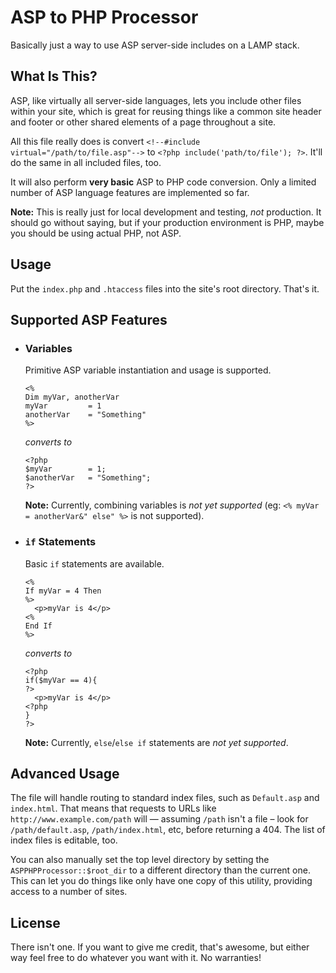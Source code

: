 ASP to PHP Processor
====================

Basically just a way to use ASP server-side includes on
a LAMP stack.

## What Is This? ##

ASP, like virtually all server-side languages, lets you
include other files within your site, which is great for
reusing things like a common site header and footer or
other shared elements of a page throughout a site.

All this file really does is convert `<!--#include virtual="/path/to/file.asp"-->`
to `<?php include('path/to/file'); ?>`. It'll do the same
in all included files, too.

It will also perform **very basic** ASP to PHP code
conversion. Only a limited number of ASP language
features are implemented so far.

**Note:** This is really just for local development
and testing, _not_ production. It should go without
saying, but if your production environment is PHP,
maybe you should be using actual PHP, not ASP.


## Usage ##

Put the `index.php` and `.htaccess` files into the
site's root directory. That's it.


## Supported ASP Features ##

- ### Variables
  
  Primitive ASP variable instantiation and usage
  is supported.
  
  ```
  <%
  Dim myVar, anotherVar
  myVar			= 1
  anotherVar	= "Something"
  %>
  ```
  
  _converts to_
  
  ```
  <?php
  $myVar		= 1;
  $anotherVar	= "Something";
  ?>
  ```
  
  **Note:** Currently, combining variables is
  _not yet supported_ (eg: `<% myVar = anotherVar&" else" %>`
  is not supported).
  
- ### `if` Statements

  Basic `if` statements are available.
  
  ```
  <%
  If myVar = 4 Then
  %>
	<p>myVar is 4</p>
  <%
  End If
  %>
  ```
  
  _converts to_
  
  ```
  <?php
  if($myVar == 4){
  ?>
  	<p>myVar is 4</p>
  <?php
  }
  ?>
  ```
  
  **Note:** Currently, `else`/`else if` statements
  are _not yet supported_.
    

## Advanced Usage ##

The file will handle routing to standard index files,
such as `Default.asp` and `index.html`. That means
that requests to URLs like `http://www.example.com/path`
will — assuming `/path` isn't a file – look for
`/path/default.asp`, `/path/index.html`, etc, before
returning a 404. The list of index files is editable,
too.

You can also manually set the top level directory by
setting the `ASPPHPProcessor::$root_dir` to a different
directory than the current one. This can let you do
things like only have one copy of this utility,
providing access to a number of sites.


## License ##

There isn't one. If you want to give me credit, that's
awesome, but either way feel free to do whatever you
want with it. No warranties!